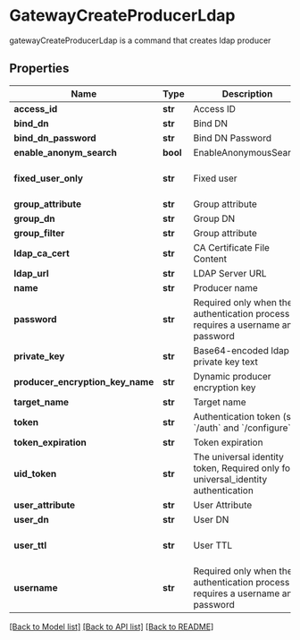# GatewayCreateProducerLdap

gatewayCreateProducerLdap is a command that creates ldap producer
## Properties
Name | Type | Description | Notes
------------ | ------------- | ------------- | -------------
**access_id** | **str** | Access ID | [optional] 
**bind_dn** | **str** | Bind DN | [optional] 
**bind_dn_password** | **str** | Bind DN Password | [optional] 
**enable_anonym_search** | **bool** | EnableAnonymousSearch | [optional] 
**fixed_user_only** | **str** | Fixed user | [optional] [default to 'false']
**group_attribute** | **str** | Group attribute | [optional] 
**group_dn** | **str** | Group DN | [optional] 
**group_filter** | **str** | Group attribute | [optional] 
**ldap_ca_cert** | **str** | CA Certificate File Content | [optional] 
**ldap_url** | **str** | LDAP Server URL | [optional] 
**name** | **str** | Producer name | 
**password** | **str** | Required only when the authentication process requires a username and password | [optional] 
**private_key** | **str** | Base64-encoded ldap private key text | [optional] 
**producer_encryption_key_name** | **str** | Dynamic producer encryption key | [optional] 
**target_name** | **str** | Target name | [optional] 
**token** | **str** | Authentication token (see &#x60;/auth&#x60; and &#x60;/configure&#x60;) | [optional] 
**token_expiration** | **str** | Token expiration | [optional] 
**uid_token** | **str** | The universal identity token, Required only for universal_identity authentication | [optional] 
**user_attribute** | **str** | User Attribute | [optional] 
**user_dn** | **str** | User DN | [optional] 
**user_ttl** | **str** | User TTL | [optional] [default to '60m']
**username** | **str** | Required only when the authentication process requires a username and password | [optional] 

[[Back to Model list]](../README.md#documentation-for-models) [[Back to API list]](../README.md#documentation-for-api-endpoints) [[Back to README]](../README.md)


